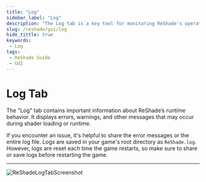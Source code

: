 ```yaml
---
title: "Log"
sidebar_label: "Log"
description: "The Log tab is a key tool for monitoring ReShade's operations and troubleshooting issues. It provides a detailed log of ReShade's activities to help you identify where your issues are."
slug: /reshade/gui/log
hide_tittle: true
keywords:
 - Log
tags:
 - ReShade Guide
 - GUI
---
```


# Log Tab

The "Log" tab contains important information about ReShade’s runtime behavior. It displays errors, warnings, and other messages that may occur during shader loading or runtime.  

If you encounter an issue, it's helpful to share the error messages or the entire log file. Logs are saved in your game's root directory as `ReShade.log`. However, logs are reset each time the game restarts, so make sure to share or save logs before restarting the game.

---

![ReShadeLogTabScreenshot](https://assets.martysmods.com/additionalguides/reshade/rsuilogtab.webp)